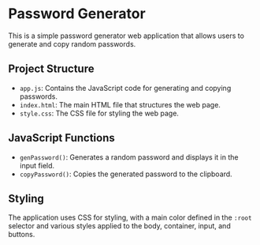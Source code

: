  

 
# Password Generator

This is a simple password generator web application that allows users to generate and copy random passwords.

## Project Structure
 
- `app.js`: Contains the JavaScript code for generating and copying passwords.
- `index.html`: The main HTML file that structures the web page.
- `style.css`: The CSS file for styling the web page.

## JavaScript Functions

- `genPassword()`: Generates a random password and displays it in the input field.
- `copyPassword()`: Copies the generated password to the clipboard.

## Styling

The application uses CSS for styling, with a main color defined in the `:root` selector and various styles applied to the body, container, input, and buttons.

 
